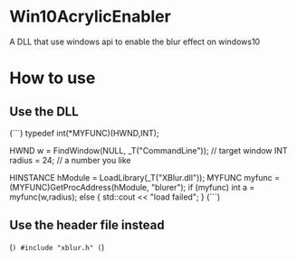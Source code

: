 # Win10AcrylicEnabler
A DLL that use windows api to enable the blur effect on windows10

# How to use

## Use the DLL

(```)
  typedef int(*MYFUNC)(HWND,INT);
  
  HWND w = FindWindow(NULL, _T("CommandLine")); // target window
  INT radius = 24; // a number you like
  
  HINSTANCE hModule = LoadLibrary(_T("XBlur.dll"));
  MYFUNC myfunc = (MYFUNC)GetProcAddress(hModule, "blurer");
  if (myfunc) int a = myfunc(w,radius);
	else
	{
		std::cout << "load failed";
	}
(```)

## Use the header file instead
(```)
  #include "xblur.h"
(```)
